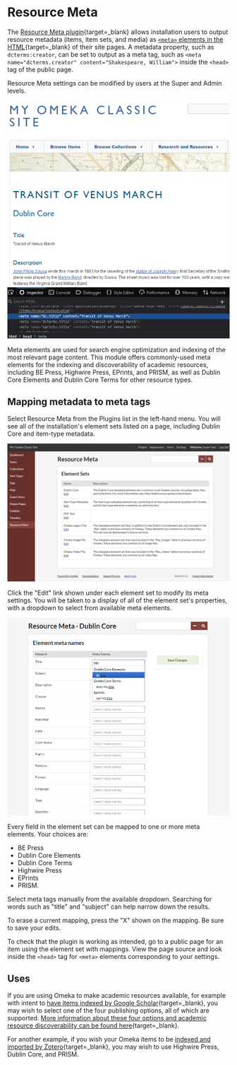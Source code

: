 # Resource Meta

The [Resource Meta plugin](https://omeka.org/classic/plugins/ResourceMeta/){target=_blank} allows installation users to output resource metadata (items, item sets, and media) as [`<meta>` elements in the HTML](https://www.w3schools.com/tags/tag_meta.asp){target=_blank} of their site pages. A metadata property, such as `dcterms:creator`, can be set to output as a meta tag, such as `<meta name="dcterms.creator" content="Shakespeare, William">` inside the `<head>` tag of the public page. 

Resource Meta settings can be modified by users at the Super and Admin levels. 

![A public item page showing metadata values on the page, and in the HTML.](../doc_files/plugin_images/resourceMeta_public.png)

Meta elements are used for search engine optimization and indexing of the most relevant page content. This module offers commonly-used meta elements for the indexing and discoverability of academic resources, including BE Press, Highwire Press, EPrints, and PRISM, as well as Dublin Core Elements and Dublin Core Terms for other resource types.

## Mapping metadata to meta tags

Select Resource Meta from the Plugins list in the left-hand menu. You will see all of the installation's element sets listed on a page, including Dublin Core and item-type metadata. 

![The configuration page showing an installation's element sets and their current meta settings.](../doc_files/plugin_images/resourceMeta.png)

Click the "Edit" link shown under each element set to modify its meta settings. You will be taken to a display of all of the element set's properties, with a dropdown to select from available meta elements. 

![An element set's meta settings being edited, showing a dropdown displaying meta tags matching a "title" text search.](../doc_files/plugin_images/resourceMeta_elementSet.png)

Every field in the element set can be mapped to one or more meta elements. Your choices are:

- BE Press
- Dublin Core Elements
- Dublin Core Terms
- Highwire Press
- EPrints
- PRISM.

Select meta tags manually from the available dropdown. Searching for words such as "title" and "subject" can help narrow down the results. 

To erase a current mapping, press the "X" shown on the mapping. Be sure to save your edits. 

To check that the plugin is working as intended, go to a public page for an item using the element set with mappings. View the page source and look inside the `<head>` tag for `<meta>` elements corresponding to your settings. 

## Uses

If you are using Omeka to make academic resources available, for example with intent to [have items indexed by Google Scholar](https://scholar.google.com/intl/en/scholar/inclusion.html#indexing){target=_blank}, you may wish to select one of the four publishing options, all of which are supported. [More information about these four options and academic resource discoverability can be found here](http://div.div1.com.au/div-thoughts/div-commentaries/66-div-commentary-metadata){target=_blank}.

For another example, if you wish your Omeka items to be [indexed and imported by Zotero](https://zotero-manual.github.io/adding-items/#generic-translators){target=_blank}, you may wish to use Highwire Press, Dublin Core, and PRISM. 
